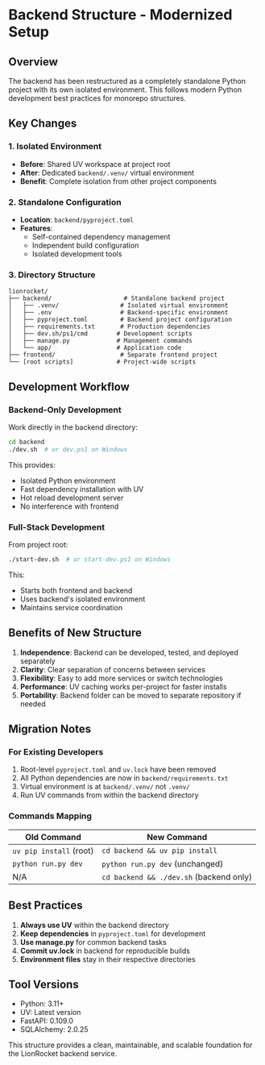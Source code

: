 # Backend Structure - Modernized Setup

## Overview

The backend has been restructured as a completely standalone Python project with its own isolated environment. This follows modern Python development best practices for monorepo structures.

## Key Changes

### 1. Isolated Environment
- **Before**: Shared UV workspace at project root
- **After**: Dedicated `backend/.venv/` virtual environment
- **Benefit**: Complete isolation from other project components

### 2. Standalone Configuration
- **Location**: `backend/pyproject.toml`
- **Features**: 
  - Self-contained dependency management
  - Independent build configuration
  - Isolated development tools

### 3. Directory Structure
```
lionrocket/
├── backend/                    # Standalone backend project
│   ├── .venv/                 # Isolated virtual environment
│   ├── .env                   # Backend-specific environment
│   ├── pyproject.toml         # Backend project configuration
│   ├── requirements.txt       # Production dependencies
│   ├── dev.sh/ps1/cmd        # Development scripts
│   ├── manage.py             # Management commands
│   └── app/                  # Application code
├── frontend/                  # Separate frontend project
└── [root scripts]            # Project-wide scripts

```

## Development Workflow

### Backend-Only Development

Work directly in the backend directory:

```bash
cd backend
./dev.sh  # or dev.ps1 on Windows
```

This provides:
- Isolated Python environment
- Fast dependency installation with UV
- Hot reload development server
- No interference with frontend

### Full-Stack Development

From project root:

```bash
./start-dev.sh  # or start-dev.ps1 on Windows
```

This:
- Starts both frontend and backend
- Uses backend's isolated environment
- Maintains service coordination

## Benefits of New Structure

1. **Independence**: Backend can be developed, tested, and deployed separately
2. **Clarity**: Clear separation of concerns between services
3. **Flexibility**: Easy to add more services or switch technologies
4. **Performance**: UV caching works per-project for faster installs
5. **Portability**: Backend folder can be moved to separate repository if needed

## Migration Notes

### For Existing Developers

1. Root-level `pyproject.toml` and `uv.lock` have been removed
2. All Python dependencies are now in `backend/requirements.txt`
3. Virtual environment is at `backend/.venv/` not `.venv/`
4. Run UV commands from within the backend directory

### Commands Mapping

| Old Command | New Command |
|-------------|-------------|
| `uv pip install` (root) | `cd backend && uv pip install` |
| `python run.py dev` | `python run.py dev` (unchanged) |
| N/A | `cd backend && ./dev.sh` (backend only) |

## Best Practices

1. **Always use UV** within the backend directory
2. **Keep dependencies** in `pyproject.toml` for development
3. **Use manage.py** for common backend tasks
4. **Commit uv.lock** in backend for reproducible builds
5. **Environment files** stay in their respective directories

## Tool Versions

- Python: 3.11+
- UV: Latest version
- FastAPI: 0.109.0
- SQLAlchemy: 2.0.25

This structure provides a clean, maintainable, and scalable foundation for the LionRocket backend service.